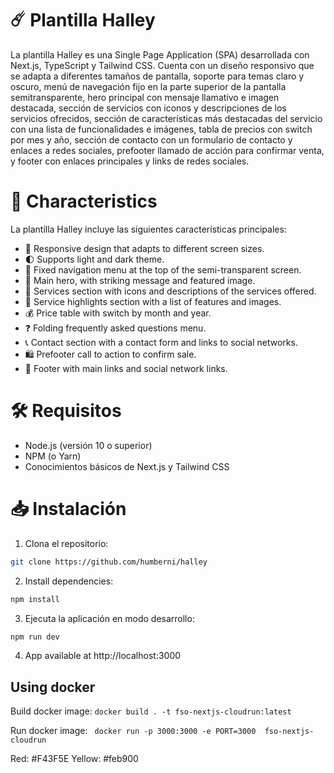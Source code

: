 # ☄️ Plantilla Halley

La plantilla Halley es una Single Page Application (SPA) desarrollada con Next.js, TypeScript y Tailwind CSS. Cuenta con un diseño responsivo que se adapta a diferentes tamaños de pantalla, soporte para temas claro y oscuro, menú de navegación fijo en la parte superior de la pantalla semitransparente, hero principal con mensaje llamativo e imagen destacada, sección de servicios con iconos y descripciones de los servicios ofrecidos, sección de características más destacadas del servicio con una lista de funcionalidades e imágenes, tabla de precios con switch por mes y año, sección de contacto con un formulario de contacto y enlaces a redes sociales, prefooter llamado de acción para confirmar venta, y footer con enlaces principales y links de redes sociales.


# 🚀 Characteristics
La plantilla Halley incluye las siguientes características principales:
- 📱 Responsive design that adapts to different screen sizes.
- 🌓 Supports light and dark theme.
- 📍 Fixed navigation menu at the top of the semi-transparent screen.
- 🚀 Main hero, with striking message and featured image.
- 💼 Services section with icons and descriptions of the services offered.
- 🎉 Service highlights section with a list of features and images.
- 💰 Price table with switch by month and year.
- ❓ Folding frequently asked questions menu.
- 📞 Contact section with a contact form and links to social networks.
- 🛍️ Prefooter call to action to confirm sale.
- 📄 Footer with main links and social network links.

# 🛠️ Requisitos
- Node.js (versión 10 o superior)
- NPM (o Yarn)
- Conocimientos básicos de Next.js y Tailwind CSS


# 📥 Instalación
1. Clona el repositorio:

````bash
git clone https://github.com/humberni/halley
````
2. Install dependencies:

````bash
npm install
````
3. Ejecuta la aplicación en modo desarrollo:

````bash
npm run dev
````
4. App available at  http://localhost:3000 


## Using docker
Build docker image: 
``
    docker build . -t fso-nextjs-cloudrun:latest
``

Run docker image: 
`` 
    docker run -p 3000:3000 -e PORT=3000  fso-nextjs-cloudrun
``



Red: #F43F5E
Yellow: #feb900
